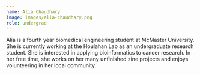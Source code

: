 ```yaml
---
name: Alia Chaudhary
image: images/alia-chaudhary.png
role: undergrad
---
```


Alia is a fourth year biomedical engineering student at McMaster University. She is currently working at the Houlahan Lab as an undergraduate research student. She is interested in applying bioinformatics to cancer research. In her free time, she works on her many unfinished zine projects and enjoys volunteering in her local community. 